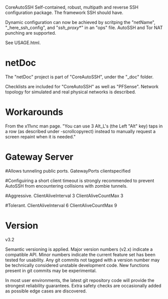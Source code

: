 CoreAutoSSH
Self-contained, robust, multipath and reverse SSH configuration package. The framework SSH should have.

Dynamic configuration can now be achieved by scritping the "netName", "_here_ssh_config", and "_ssh_proxy_*" in an "ops" file. AutoSSH and Tor NAT punching are supported.


See USAGE.html.

# netDoc

The "netDoc" project is part of "CoreAutoSSH", under the "_doc" folder.

Checklists are included for "CoreAutoSSH" as well as "PFSense". Network topology for simulated and real physical networks is described.

# Workarounds

From the x11vnc man page.
	"You can use 3 Alt_L's (the Left "Alt" key) taps in
	a row (as described under -scrollcopyrect) instead to
	manually request a screen repaint when it is needed."

# Gateway Server

#Allows tunneling public ports.
GatewayPorts clientspecified

#Configuiring a short client timeout is strongly recommended to prevent AutoSSH from encountering collisions with zombie tunnels.

#Aggressive.
ClientAliveInterval 3
ClientAliveCountMax 3

#Tolerant.
ClientAliveInterval 6
ClientAliveCountMax 9


# Version
v3.2

Semantic versioning is applied. Major version numbers (v2.x) indicate a compatible API. Minor numbers indicate the current feature set has been tested for usability. Any git commits not tagged with a version number may be technically considered unstable development code. New functions present in git commits may be experimental.

In most user environments, the latest git repository code will provide the strongest reliability guarantees. Extra safety checks are occasionally added as possible edge cases are discovered.
